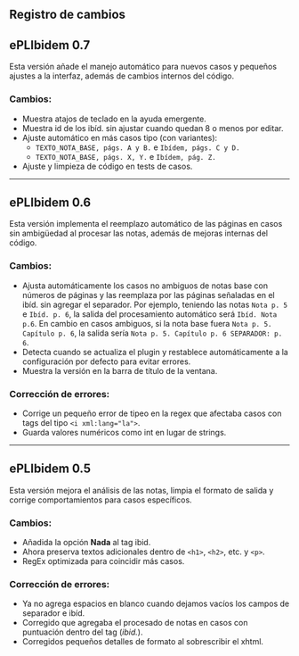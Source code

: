 ## Registro de cambios

## ePLIbidem 0.7
Esta versión añade el manejo automático para nuevos casos y pequeños ajustes a la interfaz, además de cambios internos del código.

### Cambios:
* Muestra atajos de teclado en la ayuda emergente.
* Muestra id de los ibíd. sin ajustar cuando quedan 8 o menos por editar.
* Ajuste automático en más casos tipo (con variantes):
    - `TEXTO_NOTA_BASE, págs. A y B.` e `Ibídem, págs. C y D.`
    - `TEXTO_NOTA_BASE, págs. X, Y.` e `Ibídem, pág. Z.`
* Ajuste y limpieza de código en tests de casos.
_____________________________

## ePLIbidem 0.6
Esta versión implementa el reemplazo automático de las páginas en casos sin ambigüedad al procesar las notas, además de mejoras internas del código.

### Cambios:
* Ajusta automáticamente los casos no ambiguos de notas base con números de páginas y las reemplaza por las páginas señaladas en el ibíd. sin agregar el separador. Por ejemplo, teniendo las notas `Nota p. 5` e `Ibíd. p. 6`, la salida del procesamiento automático será `Ibíd. Nota p.6`. En cambio en casos ambiguos, si la nota base fuera `Nota p. 5. Capítulo p. 6`, la salida sería `Nota p. 5. Capítulo p. 6 SEPARADOR: p. 6`.
* Detecta cuando se actualiza el plugin y restablece automáticamente a la configuración por defecto para evitar errores.
* Muestra la versión en la barra de título de la ventana.

### Corrección de errores:
* Corrige un pequeño error de tipeo en la regex que afectaba casos con tags del tipo `<i xml:lang="la">`.
* Guarda valores numéricos como int en lugar de strings.

_____________________________

## ePLIbidem 0.5
Esta versión mejora el análisis de las notas, limpia el formato de salida y corrige comportamientos para casos específicos.

### Cambios:
* Añadida la opción **Nada** al tag ibid.
* Ahora preserva textos adicionales dentro de `<h1>`, `<h2>`, etc. y `<p>`.
* RegEx optimizada para coincidir más casos.

### Corrección de errores:
* Ya no agrega espacios en blanco cuando dejamos vacíos los campos de separador e ibíd.
* Corregido </i> que agregaba el procesado de notas en casos con puntuación dentro del tag (<i>ibid.</i>).
* Corregidos pequeños detalles de formato al sobrescribir el xhtml.
